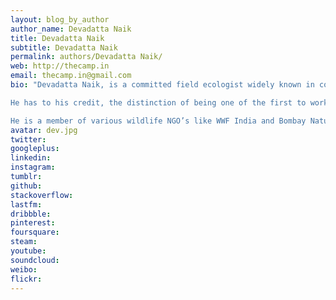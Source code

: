 ```yaml
---
layout: blog_by_author
author_name: Devadatta Naik
title: Devadatta Naik
subtitle: Devadatta Naik
permalink: authors/Devadatta Naik/
web: http://thecamp.in
email: thecamp.in@gmail.com
bio: "Devadatta Naik, is a committed field ecologist widely known in conservation circles and he spends his time documenting and conserving biodiversity of the Western Ghats of India.

He has to his credit, the distinction of being one of the first to work on a project for Radio Telemetry on the King Cobra, the largest venomous snake of the world and has been a team member in Herpetofauna survey projects in Maharashtra, Arunachal Pradesh, Goa and Karnataka. In August 2012 he was invited by New Mexico Department of Game & Fish, USA to work as field assistant on various projects related to herpetology.

He is a member of various wildlife NGO’s like WWF India and Bombay Natural History Society and networks like the Western Ghats Action group, etc Devadatta, is also a research affiliate to the Mhadei Research center, Goa."
avatar: dev.jpg
twitter:
googleplus: 
linkedin: 
instagram:
tumblr:
github:
stackoverflow:
lastfm:
dribbble:
pinterest:
foursquare:
steam:
youtube:
soundcloud:
weibo:
flickr:
---
```

